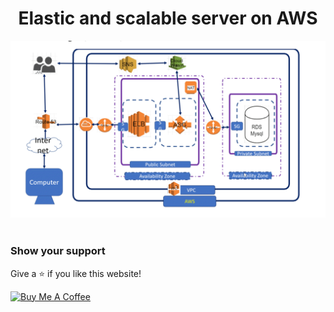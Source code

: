 <h1 align="center">
  Elastic and scalable server on AWS<br/>
<!--   <a href="https://grvdev.online/" target="_blank">grvdev.online</a> -->
</h1>
<div align="center">
  <img alt="Demo" src="./server.png" />
</div>

<br/>

### Show your support

Give a ⭐ if you like this website!

<a align="center" href="https://www.buymeacoffee.com/gk577995k" target="_blank"><img src="https://cdn.buymeacoffee.com/buttons/v2/default-violet.png" alt="Buy Me A Coffee" height= "60px" width= "217px" ></a>
